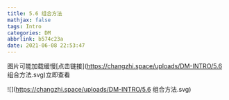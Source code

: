 ```yaml
---
title: 5.6 组合方法
mathjax: false
tags: Intro
categories: DM
abbrlink: b574c23a
date: 2021-06-08 22:53:47
---
```


<!--more -->

图片可能加载缓慢[点击链接](https://changzhi.space/uploads/DM-INTRO/5.6 组合方法.svg)立即查看

![](https://changzhi.space/uploads/DM-INTRO/5.6 组合方法.svg)

